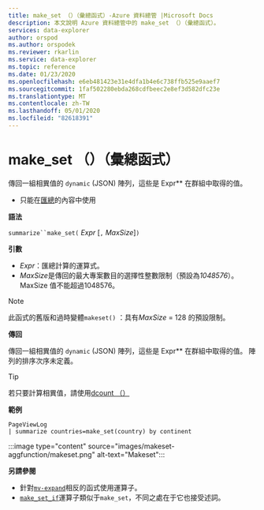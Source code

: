 ```yaml
---
title: make_set （）（彙總函式）-Azure 資料總管 |Microsoft Docs
description: 本文說明 Azure 資料總管中的 make_set （）（彙總函式）。
services: data-explorer
author: orspod
ms.author: orspodek
ms.reviewer: rkarlin
ms.service: data-explorer
ms.topic: reference
ms.date: 01/23/2020
ms.openlocfilehash: e6eb481423e31e4dfa1b4e6c738ffb525e9aaef7
ms.sourcegitcommit: 1faf502280ebda268cdfbeec2e8ef3d582dfc23e
ms.translationtype: MT
ms.contentlocale: zh-TW
ms.lasthandoff: 05/01/2020
ms.locfileid: "82618391"
---
```

# <a name="make_set-aggregation-function"></a>make_set （）（彙總函式）

傳回一組相異值的 `dynamic` (JSON) 陣列，這些是 Expr** 在群組中取得的值。

* 只能在[匯總](summarizeoperator.md)的內容中使用

**語法**

`summarize``make_set(` *Expr* [`,` *MaxSize*]`)`

**引數**

* *Expr*：匯總計算的運算式。
* *MaxSize*是傳回的最大專案數目的選擇性整數限制（預設為*1048576*）。 MaxSize 值不能超過1048576。

> [!NOTE]
> 此函式的舊版和過時變體`makeset()` ：具有*MaxSize* = 128 的預設限制。

**傳回**

傳回一組相異值的 `dynamic` (JSON) 陣列，這些是 Expr** 在群組中取得的值。
陣列的排序次序未定義。

> [!TIP]
> 若只要計算相異值，請使用[dcount （）](dcount-aggfunction.md)

**範例**

```kusto
PageViewLog 
| summarize countries=make_set(country) by continent
```

:::image type="content" source="images/makeset-aggfunction/makeset.png" alt-text="Makeset":::

**另請參閱**

* 針對[`mv-expand`](./mvexpandoperator.md)相反的函式使用運算子。
* [`make_set_if`](./makesetif-aggfunction.md)運算子類似于`make_set`，不同之處在于它也接受述詞。
